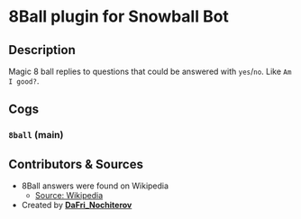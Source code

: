 # 8Ball plugin for Snowball Bot

## Description

Magic 8 ball replies to questions that could be answered with `yes`/`no`. Like `Am I good?`.

## Cogs

### `8ball` (**main**)

## Contributors & Sources

- 8Ball answers were found on Wikipedia
  - [Source: Wikipedia](https://en.wikipedia.org/wiki/Magic_8-Ball)
- Created by **[DaFri_Nochiterov](https://gitlab.com/dafri-nochiterov)**
